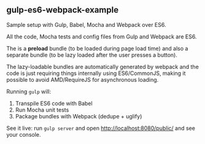 ## gulp-es6-webpack-example

Sample setup with Gulp, Babel, Mocha and Webpack over ES6.

All the code, Mocha tests and config files from Gulp and Webpack are ES6.

The is a **preload** bundle (to be loaded during page load time) and also a separate bundle (to be lazy loaded after the user presses a button).

The lazy-loadable bundles are automatically generated by webpack and the code is just requiring things internally using ES6/CommonJS, making it possible to avoid AMD/RequireJS for asynchronous loading.

Running ```gulp``` will:

1. Transpile ES6 code with Babel
2. Run Mocha unit tests
3. Package bundles with Webpack (dedupe + uglify)

See it live: run ```gulp server``` and open [http://localhost:8080/public/](http://localhost:8080/public/) and see your console.
